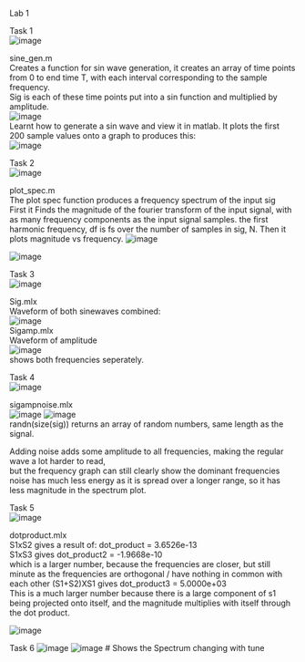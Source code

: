 Lab 1  

Task 1  
![image](https://github.com/user-attachments/assets/197098b8-0169-4f84-86b2-03012dc54873)

sine_gen.m  
Creates a function for sin wave generation, it creates an array of time points from 0 to end  time T, with each interval corresponding to the sample frequency.  
Sig is each of these time points put into a sin function and multiplied by amplitude.  
![image](https://github.com/user-attachments/assets/4d093e58-caa0-49f3-b8f0-db3e29a7fe55)  
Learnt how to generate a sin wave and view it in matlab. It plots the first 200 sample values onto a graph to produces this:  
![image](https://github.com/user-attachments/assets/10558c2f-715f-4293-9655-f3ce2644f250)

Task 2  
![image](https://github.com/user-attachments/assets/86995d3d-14af-4f79-a145-c79bcd3d5700)

plot_spec.m  
The plot spec function produces a frequency spectrum of the input sig  
First it Finds the magnitude of the fourier transform of the input signal, with as many frequency components as the input signal samples. the first harmonic frequency, df is fs over the number of samples in sig, N. Then it plots magnitude vs frequency.
![image](https://github.com/user-attachments/assets/6c220845-df14-4ff5-b791-8c95781c106b)

![image](https://github.com/user-attachments/assets/301932e1-6e0f-479b-9560-d4cc8a6ff81b)

Task 3  
![image](https://github.com/user-attachments/assets/402ba2cb-6762-4bbd-b562-be4ecda6240a)

Sig.mlx  
Waveform of both sinewaves combined:  
![image](https://github.com/user-attachments/assets/24a3e4ad-89e3-42dc-b41c-20a37719350d)  
Sigamp.mlx  
Waveform of amplitude  
![image](https://github.com/user-attachments/assets/981af629-08d5-4217-985b-94860b476c69)  
shows both frequencies seperately.  

Task 4  
![image](https://github.com/user-attachments/assets/6ec5fea3-6118-49fd-afb0-8c486a7e073b)

sigampnoise.mlx  
![image](https://github.com/user-attachments/assets/59216b8d-3792-40bf-bea8-41b465cf1b82)
![image](https://github.com/user-attachments/assets/4fe13bd5-1714-490b-8f3f-94e4f5fec7c9)  
randn(size(sig)) returns an array of random numbers, same length as the signal.  
  
Adding noise adds some amplitude to all frequencies, making the regular wave a lot harder to read,  
but the frequency graph can still clearly show the dominant frequencies    
noise has much less energy as it is spread over a longer range, so it has less magnitude in the spectrum plot.  

Task 5  
![image](https://github.com/user-attachments/assets/611cae4e-784b-4e60-8b89-ba7c6852f5fc)

dotproduct.mlx  
S1xS2 gives a result of: dot_product = 3.6526e-13  
S1xS3 gives dot_product2 = -1.9668e-10  
which is a larger number, because the frequencies are closer, but still minute as the frequencies are orthogonal / have nothing in common with each other
(S1+S2)XS1 gives dot_product3 = 5.0000e+03  
This is a much larger number because there is a large component of s1 being projected onto itself, and the magnitude multiplies with itself through the dot product.  

![image](https://github.com/user-attachments/assets/282339ef-f8ae-4033-80dc-9c3348c39e65)

Task 6
![image](https://github.com/user-attachments/assets/9c517f83-9b41-4148-83b9-9ad232447030)
![image](https://github.com/user-attachments/assets/939f5d9d-0e4d-4781-a8c0-473cbd1f42e1)  #
Shows the Spectrum changing with tune  

